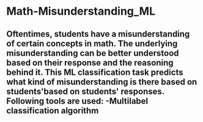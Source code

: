 # Math-Misunderstanding_ML
Oftentimes, students have a misunderstanding of certain concepts in math. The underlying misunderstanding can be better understood based on their response and the reasoning behind it.
This ML classification task predicts what kind of misunderstanding is there based on students'based on students' responses. Following tools are used:
-Multilabel classification algorithm
-
